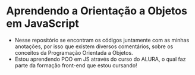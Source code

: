 # Aprendendo a Orientação a Objetos em JavaScript

- Nesse repositório se encontram os códigos juntamente com as minhas anotações, por isso que existem diversos comentários, sobre os conceitos da Programação Orientada a Objetos. 
- Estou aprendendo POO em JS através do curso do ALURA, o qual faz parte da formação front-end que estou cursando!
